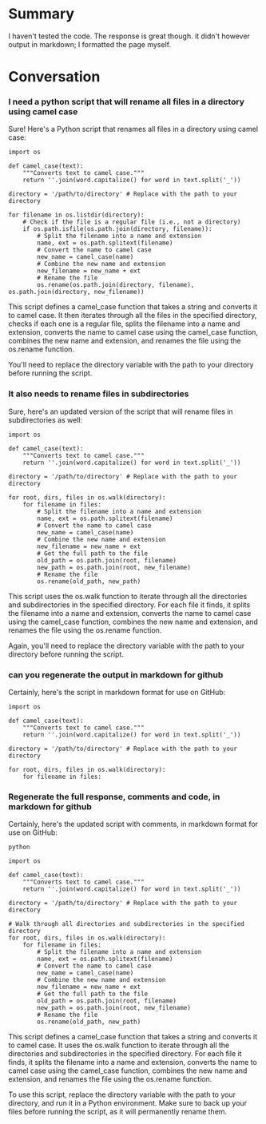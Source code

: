 # Summary

I haven't tested the code. The response is great though. it didn't however output in markdown; I formatted the page myself.

# Conversation

### I need a python script that will rename all files in a directory using camel case

Sure! Here's a Python script that renames all files in a directory using camel case:

```
import os

def camel_case(text):
    """Converts text to camel case."""
    return ''.join(word.capitalize() for word in text.split('_'))

directory = '/path/to/directory' # Replace with the path to your directory

for filename in os.listdir(directory):
    # Check if the file is a regular file (i.e., not a directory)
    if os.path.isfile(os.path.join(directory, filename)):
        # Split the filename into a name and extension
        name, ext = os.path.splitext(filename)
        # Convert the name to camel case
        new_name = camel_case(name)
        # Combine the new name and extension
        new_filename = new_name + ext
        # Rename the file
        os.rename(os.path.join(directory, filename), os.path.join(directory, new_filename))
```

This script defines a camel_case function that takes a string and converts it to camel case. It then iterates through all the files in the specified directory, checks if each one is a regular file, splits the filename into a name and extension, converts the name to camel case using the camel_case function, combines the new name and extension, and renames the file using the os.rename function.

You'll need to replace the directory variable with the path to your directory before running the script.

### It also needs to rename files in subdirectories

Sure, here's an updated version of the script that will rename files in subdirectories as well:

```
import os

def camel_case(text):
    """Converts text to camel case."""
    return ''.join(word.capitalize() for word in text.split('_'))

directory = '/path/to/directory' # Replace with the path to your directory

for root, dirs, files in os.walk(directory):
    for filename in files:
        # Split the filename into a name and extension
        name, ext = os.path.splitext(filename)
        # Convert the name to camel case
        new_name = camel_case(name)
        # Combine the new name and extension
        new_filename = new_name + ext
        # Get the full path to the file
        old_path = os.path.join(root, filename)
        new_path = os.path.join(root, new_filename)
        # Rename the file
        os.rename(old_path, new_path)
```

This script uses the os.walk function to iterate through all the directories and subdirectories in the specified directory. For each file it finds, it splits the filename into a name and extension, converts the name to camel case using the camel_case function, combines the new name and extension, and renames the file using the os.rename function.

Again, you'll need to replace the directory variable with the path to your directory before running the script.

### can you regenerate the output in markdown for github

Certainly, here's the script in markdown format for use on GitHub:

```
import os

def camel_case(text):
    """Converts text to camel case."""
    return ''.join(word.capitalize() for word in text.split('_'))

directory = '/path/to/directory' # Replace with the path to your directory

for root, dirs, files in os.walk(directory):
    for filename in files:
```

### Regenerate the full response, comments and code, in markdown for github

Certainly, here's the updated script with comments, in markdown format for use on GitHub:

```
python

import os

def camel_case(text):
    """Converts text to camel case."""
    return ''.join(word.capitalize() for word in text.split('_'))

directory = '/path/to/directory' # Replace with the path to your directory

# Walk through all directories and subdirectories in the specified directory
for root, dirs, files in os.walk(directory):
    for filename in files:
        # Split the filename into a name and extension
        name, ext = os.path.splitext(filename)
        # Convert the name to camel case
        new_name = camel_case(name)
        # Combine the new name and extension
        new_filename = new_name + ext
        # Get the full path to the file
        old_path = os.path.join(root, filename)
        new_path = os.path.join(root, new_filename)
        # Rename the file
        os.rename(old_path, new_path)
```

This script defines a camel_case function that takes a string and converts it to camel case. It uses the os.walk function to iterate through all the directories and subdirectories in the specified directory. For each file it finds, it splits the filename into a name and extension, converts the name to camel case using the camel_case function, combines the new name and extension, and renames the file using the os.rename function.

To use this script, replace the directory variable with the path to your directory, and run it in a Python environment. Make sure to back up your files before running the script, as it will permanently rename them.

